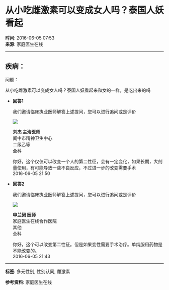 # 从小吃雌激素可以变成女人吗？泰国人妖看起

**时间**: 2016-06-05 07:53  
**来源**: 家庭医生在线

---

## 疾病：

问题：

从小吃雌激素可以变成女人吗？泰国人妖看起来和女的一样，是吃出来的吗

- **回答1**
    
    我们邀请临床执业医师解答上述提问，您可以进行追问或是评价
    
    ![](https://img.familydoctor.com.cn/uploadimg/kuweb/2018/07/11/10/8e7eeb8864010000ab7059a037440000.jpeg)
    
    **刘杰 主治医师**  
    阆中市精神卫生中心  
    二级乙等  
    全科  
    
    你好，这个仅仅可以改变一个人的第二性征，会有一定变化，如果长期，大剂量使用，有可能导致一些不良反应，不过进一步的改变需要手术  
    2016-06-05 21:50

- **回答2**
    
    我们邀请临床执业医师解答上述提问，您可以进行追问或是评价
    
    ![](https://img.familydoctor.com.cn/ku/20130925/201309250237267669.jpg)
    
    **申兰阔 医师**  
    家庭医生在线合作医院  
    其他  
    全科  
    
    你好，这个可以改变第二性征。但是如果变性需要手术治疗。单纯服用药物是不能改变的。  
    2016-06-05 21:43

---

**标签**: 多元性别, 性别认同, 雌激素

**参考资料**: 家庭医生在线